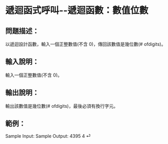 # 遞迴函式呼叫--遞迴函數：數值位數
## 問題描述：
以遞迴設計函數，輸入一個正整數值(不含 0)，傳回該數值是幾位數(# ofdigits)。
## 輸入說明：
輸入一個正整數值(不含 0)。
## 輸出說明：
輸出該數值是幾位數(# ofdigits)，最後必須有換行字元。
## 範例：
Sample Input:
Sample Output:
4395
4
⏎
